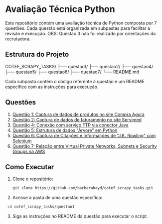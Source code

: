 # Avaliação Técnica Python

Este repositório contém uma avaliação técnica de Python composta por 7 questões.
Cada questão está organizada em subpastas para facilitar a revisão e execução.
OBS: Questao 3 não foi realizado por orientações da recrutadora.

## Estrutura do Projeto

COTEF_SCRAPY_TASKS/
├── questao1/
├── questao2/
├── questao4/
├── questao5/
├── questao6/
├── questao7/
└── README.md

Cada subpasta contém o código referente à questão e um README específico com as instruções para execução.

## Questões

1. [Questão 1: Captura de dados de produtos no site Compra Agora](./questao1/README.md)
2. [Questão 2: Captura de dados de faturamento no site Servimed](./questao2/README.md)
4. [Questão 4: Conexão com serviço FTP via conector Java](./questao4/README.md)
5. [Questão 5: Estrutura de dados "Árvore" em Python](./questao5/README.md)
6. [Questão 6: Captura de Citações e Informações de "J.K. Rowling" com Selenium](./questao6/README.md)
7. [Questão 7: Relação entre Virtual Private Networks, Subnets e Security Groups na AWS](./questao7/README.md)

## Como Executar

1. Clone o repositório:
   ```bash
   git clone https://github.com/barbarahayd/cotef_scrapy_tasks.git
   ```
2. Acesse a pasta de uma questão específica:
  ```bash 
   cd cotef_scrapy_tasks/questao1
   ```
3. Siga as instruções no README da questão para executar o script.

